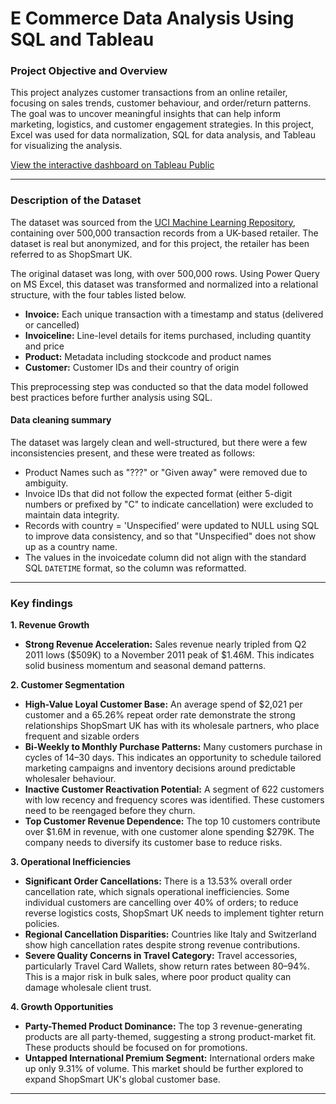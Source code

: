 # E Commerce Data Analysis Using SQL and Tableau

### Project Objective and Overview

This project analyzes customer transactions from an online retailer, focusing on sales trends, customer behaviour, and order/return patterns. The goal was to uncover meaningful insights that can help inform marketing, logistics, and customer engagement strategies. In this project, Excel was used for data normalization, SQL for data analysis, and Tableau for visualizing the analysis.

[View the interactive dashboard on Tableau Public](https://public.tableau.com/app/profile/vansh.chandwaney/viz/ShopSmartUKRetail-Dashboard/SalesOverview)

---
### Description of the Dataset

The dataset was sourced from the [UCI Machine Learning Repository](https://archive.ics.uci.edu/dataset/352/online+retail), containing over 500,000 transaction records from a UK-based retailer. The dataset is real but anonymized, and for this project, the retailer has been referred to as ShopSmart UK. 

The original dataset was long, with over 500,000 rows. Using Power Query on MS Excel, this dataset was transformed and normalized into a relational structure, with the four tables listed below.

- **Invoice:**	Each unique transaction with a timestamp and status (delivered or cancelled)
- **Invoiceline:**	Line-level details for items purchased, including quantity and price
- **Product:**	Metadata including stockcode and product names
- **Customer:**	Customer IDs and their country of origin

This preprocessing step was conducted so that the data model followed best practices before further analysis using SQL. 

#### Data cleaning summary
The dataset was largely clean and well-structured, but there were a few inconsistencies present, and these were treated as follows:
- Product Names such as "???" or "Given away" were removed due to ambiguity.
- Invoice IDs that did not follow the expected format (either 5-digit numbers or prefixed by "C" to indicate cancellation) were excluded to maintain data integrity.
- Records with country = 'Unspecified' were updated to NULL using SQL to improve data consistency, and so that "Unspecified" does not show up as a country name.
- The values in the invoicedate column did not align with the standard SQL `DATETIME` format, so the column was reformatted.

---
### Key findings
**1. Revenue Growth**
- **Strong Revenue Acceleration:** Sales revenue nearly tripled from Q2 2011 lows ($509K) to a November 2011 peak of $1.46M. This indicates solid business momentum and seasonal demand patterns.

**2. Customer Segmentation**
- **High-Value Loyal Customer Base:** An average spend of $2,021 per customer and a 65.26% repeat order rate demonstrate the strong relationships ShopSmart UK has with its wholesale partners, who place frequent and sizable orders
- **Bi-Weekly to Monthly Purchase Patterns:** Many customers purchase in cycles of 14–30 days. This indicates an opportunity to schedule tailored marketing campaigns and inventory decisions around predictable wholesaler behaviour.
- **Inactive Customer Reactivation Potential:** A segment of 622 customers with low recency and frequency scores was identified. These customers need to be reengaged before they churn.
- **Top Customer Revenue Dependence:** The top 10 customers contribute over $1.6M in revenue, with one customer alone spending $279K. The company needs to diversify its customer base to reduce risks.

**3. Operational Inefficiencies**
- **Significant Order Cancellations:** There is a 13.53% overall order cancellation rate, which signals operational inefficiencies. Some individual customers are cancelling over 40% of orders; to reduce reverse logistics costs, ShopSmart UK needs to implement tighter return policies.
- **Regional Cancellation Disparities:** Countries like Italy and Switzerland show high cancellation rates despite strong revenue contributions.
- **Severe Quality Concerns in Travel Category:** Travel accessories, particularly Travel Card Wallets, show return rates between 80–94%. This is a major risk in bulk sales, where poor product quality can damage wholesale client trust.

**4. Growth Opportunities**
- **Party-Themed Product Dominance:** The top 3 revenue-generating products are all party-themed, suggesting a strong product-market fit. These products should be focused on for promotions.
- **Untapped International Premium Segment:** International orders make up only 9.31% of volume. This market should be further explored to expand ShopSmart UK's global customer base.

---







